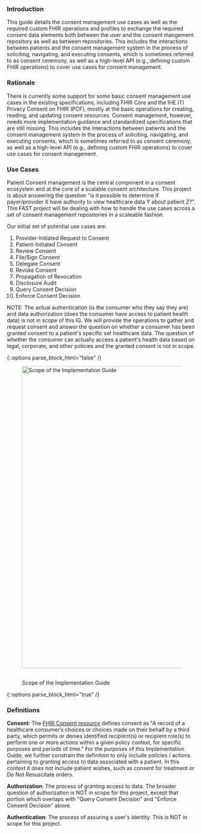 ### Introduction
This guide details the consent management use cases as well as the required custom FHIR operations and profiles to exchange the required consent data elements both between the user and the consent mangement repository as well as between repositories.  This includes the interactions between patients and the consent management system in the process of soliciting, navigating, and executing consents, which is sometimes referred to as consent ceremony, as well as a high-level API (e.g., defining custom FHIR operations) to cover use cases for consent management.

### Rationale
There is currently some support for some basic consent management use cases in the existing specifications, including FHIR Core and the IHE.ITI Privacy Consent on FHIR (PCF), mostly at the basic operations for creating, reading, and updating consent resources. Consent management, however, needs more implementation guidance and standardized specifications that are still missing. This includes the interactions between patients and the consent management system in the process of soliciting, navigating, and executing consents, which is sometimes referred to as consent ceremony, as well as a high-level API (e.g., defining custom FHIR operations) to cover use cases for consent management.


### Use Cases
Patient Consent management is the central component in a consent ecosystem and at the core of a scalable consent architecture.  This project is about answering the question "is it possible to determine if payer/provider X have authority to view healthcare data Y about patient Z?".  This FAST project will be dealing with how to handle the use cases across a set of consent management repositories in a scaleable fashion.

Our initial set of potential use cases are:

1. Provider-Initiated Request to Consent
2. Patient-Initiated Consent
3. Review Consent
4. File/Sign Consent
5. Delegate Consent
6. Revoke Consent
7. Propagation of Revocation
8. Disclosure Audit
9. Query Consent Decision
10. Enforce Consent Decision

NOTE: The actual authentication (is the consumer who they say they are) and data authorization (does the consumer have access to patient health data) is not in scope of this IG. We will provide the operations to gather and request consent and answer the question on whether a consumer has been granted consent to a patient's specific set healthcare data. The question of whether the consumer can actually access a patient's health data based on legal, corporate, and other policies and the granted consent is not in scope.

{::options parse_block_html="false" /}
<figure>
  <img style="padding-top:0;padding-bottom:30px" width="800px" src="Consent_Scope.png" alt="Scope of the Implementation Guide"/>
  <figcaption>Scope of the Implementation Guide</figcaption>
</figure>
{::options parse_block_html="true" /}


### Definitions

**Consent**: The [FHIR Consent resource](http://hl7.org/fhir/consent.html) defines consent as "A record of a healthcare consumer’s choices or choices made on their behalf by a third party, which permits or denies identified recipient(s) or recipient role(s) to perform one or more actions within a given policy context, for specific purposes and periods of time." For the purposes of this Implementation Guide, we further constrain the definition to only include policies / actions pertaining to granting access to data associated with a patient. In this context it does not include patient wishes, such as consent for treatment or Do Not Resuscitate orders.

**Authorization**: The process of granting access to data. The broader question of authorization is NOT in scope for this project, except that portion which overlaps with "Query Consent Decision" and "Enforce Consent Decision" above. 

**Authentication**: The process of assuring a user's identity. This is NOT in scope for this project.

